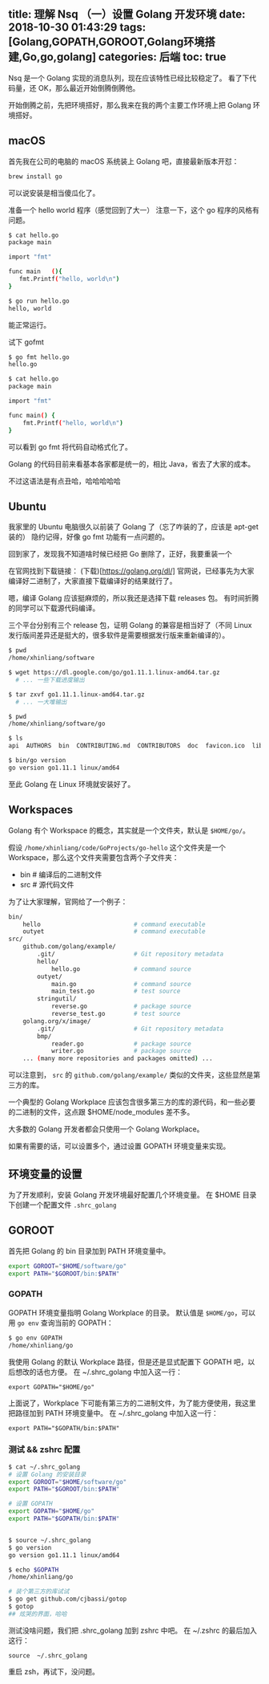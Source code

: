title: 理解 Nsq （一）设置 Golang 开发环境
date: 2018-10-30 01:43:29
tags: [Golang,GOPATH,GOROOT,Golang环境搭建,Go,go,golang]
categories: 后端
toc: true
---

Nsq 是一个 Golang 实现的消息队列，现在应该特性已经比较稳定了。
看了下代码量，还 OK，那么最近开始倒腾倒腾他。

开始倒腾之前，先把环境搭好，那么我来在我的两个主要工作环境上把 Golang 环境搭好。

## macOS

首先我在公司的电脑的 macOS 系统装上 Golang 吧，直接最新版本开怼：
``` bash
brew install go
```

可以说安装是相当傻瓜化了。

准备一个 hello world 程序（感觉回到了大一）
注意一下，这个 go 程序的风格有问题。
``` bash
$ cat hello.go
package main

import "fmt"

func main   (){
   fmt.Printf("hello, world\n")
}

$ go run hello.go
hello, world
```
能正常运行。

试下 gofmt

``` bash
$ go fmt hello.go
hello.go

$ cat hello.go
package main

import "fmt"

func main() {
	fmt.Printf("hello, world\n")
}
```

可以看到 go fmt 将代码自动格式化了。

Golang 的代码目前来看基本各家都是统一的，相比 Java，省去了大家的成本。

不过这语法是有点丑哈，哈哈哈哈哈

## Ubuntu

我家里的 Ubuntu 电脑很久以前装了 Golang 了（忘了咋装的了，应该是 apt-get 装的）
隐约记得，好像 go fmt 功能有一点问题的。

回到家了，发现我不知道啥时候已经把 Go 删除了，正好，我要重装一个

在官网找到下载链接： (下载)[https://golang.org/dl/]
官网说，已经事先为大家编译好二进制了，大家直接下载编译好的结果就行了。

嗯，编译 Golang 应该挺麻烦的，所以我还是选择下载 releases 包。
有时间折腾的同学可以下载源代码编译。

三个平台分别有三个 release 包，证明 Golang 的兼容是相当好了（不同 Linux 发行版间差异还是挺大的，很多软件是需要根据发行版来重新编译的）。
``` bash
$ pwd
/home/xhinliang/software

$ wget https://dl.google.com/go/go1.11.1.linux-amd64.tar.gz
  # ... 一些下载进度输出

$ tar zxvf go1.11.1.linux-amd64.tar.gz
  # ... 一大堆输出

$ pwd
/home/xhinliang/software/go

$ ls
api  AUTHORS  bin  CONTRIBUTING.md  CONTRIBUTORS  doc  favicon.ico  lib  LICENSE  misc  PATENTS  pkg  README.md  robots.txt  src  test  VERSION

$ bin/go version
go version go1.11.1 linux/amd64
```

至此 Golang 在 Linux 环境就安装好了。

## Workspaces

Golang 有个 Workspace 的概念，其实就是一个文件夹，默认是 `$HOME/go/`。

假设 `/home/xhinliang/code/GoProjects/go-hello` 这个文件夹是一个 Workspace，那么这个文件夹需要包含两个子文件夹：
- bin # 编译后的二进制文件
- src # 源代码文件

为了让大家理解，官网给了一个例子：
``` bash
bin/
    hello                          # command executable
    outyet                         # command executable
src/
    github.com/golang/example/
        .git/                      # Git repository metadata
	    hello/
	        hello.go               # command source
    	outyet/
     	    main.go                # command source
	        main_test.go           # test source
    	stringutil/
	        reverse.go             # package source
	        reverse_test.go        # test source
    golang.org/x/image/
        .git/                      # Git repository metadata
    	bmp/
    	    reader.go              # package source
    	    writer.go              # package source
    ... (many more repositories and packages omitted) ...
```

可以注意到， `src` 的 `github.com/golang/example/` 类似的文件夹，这些显然是第三方的库。

一个典型的 Golang Workplace 应该包含很多第三方的库的源代码，和一些必要的二进制的文件，这点跟 $HOME/node_modules 差不多。

大多数的 Golang 开发者都会只使用一个 Golang Workplace。

如果有需要的话，可以设置多个，通过设置 GOPATH 环境变量来实现。

## 环境变量的设置

为了开发顺利，安装 Golang 开发环境最好配置几个环境变量。
在 $HOME 目录下创建一个配置文件 `.shrc_golang`

## GOROOT

首先把 Golang 的 bin 目录加到 PATH 环境变量中。
``` bash
export GOROOT="$HOME/software/go"
export PATH="$GOROOT/bin:$PATH"
```

### GOPATH

GOPATH 环境变量指明 Golang Workplace 的目录。
默认值是 `$HOME/go`，可以用 `go env` 查询当前的 GOPATH：
``` bash
$ go env GOPATH
/home/xhinliang/go
```

我使用 Golang 的默认 Workplace 路径，但是还是显式配置下 GOPATH 吧，以后想改的话也方便。
在 ~/.shrc_golang 中加入这一行：
```
export GOPATH="$HOME/go"
```

上面说了，Workplace 下可能有第三方的二进制文件，为了能方便使用，我这里把路径加到 PATH 环境变量中。
在 ~/.shrc_golang 中加入这一行：
```
export PATH="$GOPATH/bin:$PATH"
```

### 测试 && zshrc 配置

``` bash
$ cat ~/.shrc_golang 
# 设置 Golang 的安装目录
export GOROOT="$HOME/software/go"
export PATH="$GOROOT/bin:$PATH"

# 设置 GOPATH
export GOPATH="$HOME/go"
export PATH="$GOPATH/bin:$PATH"


$ source ~/.shrc_golang
$ go version
go version go1.11.1 linux/amd64

$ echo $GOPATH
/home/xhinliang/go

# 装个第三方的库试试
$ go get github.com/cjbassi/gotop
$ gotop
## 炫哭的界面，哈哈
```

测试没啥问题，我们把 .shrc_golang 加到 zshrc 中吧。
在 ~/.zshrc 的最后加入这行：
```
source  ~/.shrc_golang
```

重启 zsh，再试下，没问题。